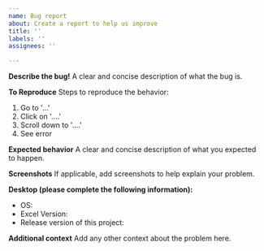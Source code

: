 ```yaml
---
name: Bug report
about: Create a report to help us improve
title: ''
labels: ''
assignees: ''

---
```


**Describe the bug!**
A clear and concise description of what the bug is.

**To Reproduce**
Steps to reproduce the behavior:
1. Go to '...'
2. Click on '....'
3. Scroll down to '....'
4. See error

**Expected behavior**
A clear and concise description of what you expected to happen.

**Screenshots**
If applicable, add screenshots to help explain your problem.

**Desktop (please complete the following information):**
 - OS: 
 - Excel Version:
 - Release version of this project:

**Additional context**
Add any other context about the problem here.
